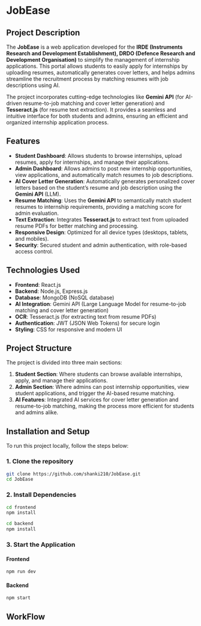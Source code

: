 # **JobEase**

## **Project Description**
The **JobEase** is a web application developed for the **IRDE (Instruments Research and Development Establishment), DRDO (Defence Research and Development Organisation)** to simplify the management of internship applications. This portal allows students to easily apply for internships by uploading resumes, automatically generates cover letters, and helps admins streamline the recruitment process by matching resumes with job descriptions using AI.

The project incorporates cutting-edge technologies like **Gemini API** (for AI-driven resume-to-job matching and cover letter generation) and **Tesseract.js** (for resume text extraction). It provides a seamless and intuitive interface for both students and admins, ensuring an efficient and organized internship application process.

## **Features**
- **Student Dashboard**: Allows students to browse internships, upload resumes, apply for internships, and manage their applications.
- **Admin Dashboard**: Allows admins to post new internship opportunities, view applications, and automatically match resumes to job descriptions.
- **AI Cover Letter Generation**: Automatically generates personalized cover letters based on the student’s resume and job description using the **Gemini API** (LLM).
- **Resume Matching**: Uses the **Gemini API** to semantically match student resumes to internship requirements, providing a matching score for admin evaluation.
- **Text Extraction**: Integrates **Tesseract.js** to extract text from uploaded resume PDFs for better matching and processing.
- **Responsive Design**: Optimized for all device types (desktops, tablets, and mobiles).
- **Security**: Secured student and admin authentication, with role-based access control.

## **Technologies Used**
- **Frontend**: React.js
- **Backend**: Node.js, Express.js
- **Database**: MongoDB (NoSQL database)
- **AI Integration**: Gemini API (Large Language Model for resume-to-job matching and cover letter generation)
- **OCR**: Tesseract.js (for extracting text from resume PDFs)
- **Authentication**: JWT (JSON Web Tokens) for secure login
- **Styling**: CSS for responsive and modern UI

## **Project Structure**
The project is divided into three main sections:
1. **Student Section**: Where students can browse available internships, apply, and manage their applications.
2. **Admin Section**: Where admins can post internship opportunities, view student applications, and trigger the AI-based resume matching.
3. **AI Features**: Integrated AI services for cover letter generation and resume-to-job matching, making the process more efficient for students and admins alike.

## **Installation and Setup**
To run this project locally, follow the steps below:

### **1. Clone the repository**
```bash
git clone https://github.com/shanki210/JobEase.git
cd JobEase
```

### **2. Install Dependencies**
```bash
cd frontend
npm install
```
```bash
cd backend
npm install
```

### **3. Start the Application**
#### **Frontend**
```bash
npm run dev
```
#### **Backend**
```bash
npm start
```
## **WorkFlow**
